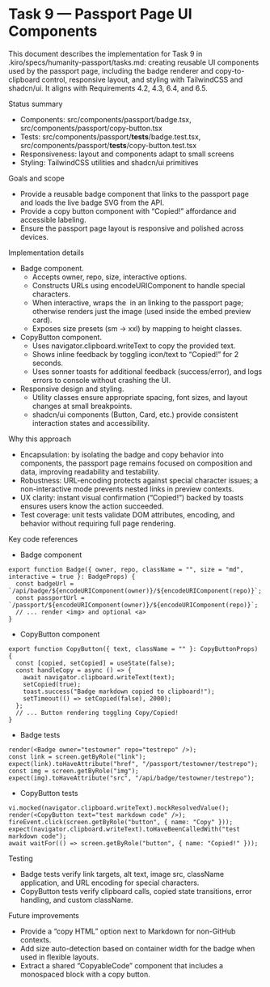 # Task 9 — Passport Page UI Components

This document describes the implementation for Task 9 in .kiro/specs/humanity-passport/tasks.md: creating reusable UI components used by the passport page, including the badge renderer and copy-to-clipboard control, responsive layout, and styling with TailwindCSS and shadcn/ui. It aligns with Requirements 4.2, 4.3, 6.4, and 6.5.

Status summary
- Components: src/components/passport/badge.tsx, src/components/passport/copy-button.tsx
- Tests: src/components/passport/__tests__/badge.test.tsx, src/components/passport/__tests__/copy-button.test.tsx
- Responsiveness: layout and components adapt to small screens
- Styling: TailwindCSS utilities and shadcn/ui primitives

Goals and scope
- Provide a reusable badge component that links to the passport page and loads the live badge SVG from the API.
- Provide a copy button component with “Copied!” affordance and accessible labeling.
- Ensure the passport page layout is responsive and polished across devices.

Implementation details
- Badge component.
  - Accepts owner, repo, size, interactive options.
  - Constructs URLs using encodeURIComponent to handle special characters.
  - When interactive, wraps the <img> in an <a> linking to the passport page; otherwise renders just the image (used inside the embed preview card).
  - Exposes size presets (sm → xxl) by mapping to height classes.
- CopyButton component.
  - Uses navigator.clipboard.writeText to copy the provided text.
  - Shows inline feedback by toggling icon/text to “Copied!” for 2 seconds.
  - Uses sonner toasts for additional feedback (success/error), and logs errors to console without crashing the UI.
- Responsive design and styling.
  - Utility classes ensure appropriate spacing, font sizes, and layout changes at small breakpoints.
  - shadcn/ui components (Button, Card, etc.) provide consistent interaction states and accessibility.

Why this approach
- Encapsulation: by isolating the badge and copy behavior into components, the passport page remains focused on composition and data, improving readability and testability.
- Robustness: URL-encoding protects against special character issues; a non-interactive mode prevents nested links in preview contexts.
- UX clarity: instant visual confirmation (“Copied!”) backed by toasts ensures users know the action succeeded.
- Test coverage: unit tests validate DOM attributes, encoding, and behavior without requiring full page rendering.

Key code references

- Badge component
```tsx path=/Users/jayvicsanantonio/Developer/ai-humanity-passport/src/components/passport/badge.tsx start=1
export function Badge({ owner, repo, className = "", size = "md", interactive = true }: BadgeProps) {
  const badgeUrl = `/api/badge/${encodeURIComponent(owner)}/${encodeURIComponent(repo)}`;
  const passportUrl = `/passport/${encodeURIComponent(owner)}/${encodeURIComponent(repo)}`;
  // ... render <img> and optional <a>
}
```

- CopyButton component
```tsx path=/Users/jayvicsanantonio/Developer/ai-humanity-passport/src/components/passport/copy-button.tsx start=13
export function CopyButton({ text, className = "" }: CopyButtonProps) {
  const [copied, setCopied] = useState(false);
  const handleCopy = async () => {
    await navigator.clipboard.writeText(text);
    setCopied(true);
    toast.success("Badge markdown copied to clipboard!");
    setTimeout(() => setCopied(false), 2000);
  };
  // ... Button rendering toggling Copy/Copied!
}
```

- Badge tests
```tsx path=/Users/jayvicsanantonio/Developer/ai-humanity-passport/src/components/passport/__tests__/badge.test.tsx start=6
render(<Badge owner="testowner" repo="testrepo" />);
const link = screen.getByRole("link");
expect(link).toHaveAttribute("href", "/passport/testowner/testrepo");
const img = screen.getByRole("img");
expect(img).toHaveAttribute("src", "/api/badge/testowner/testrepo");
```

- CopyButton tests
```tsx path=/Users/jayvicsanantonio/Developer/ai-humanity-passport/src/components/passport/__tests__/copy-button.test.tsx start=24
vi.mocked(navigator.clipboard.writeText).mockResolvedValue();
render(<CopyButton text="test markdown code" />);
fireEvent.click(screen.getByRole("button", { name: "Copy" }));
expect(navigator.clipboard.writeText).toHaveBeenCalledWith("test markdown code");
await waitFor(() => screen.getByRole("button", { name: "Copied!" }));
```

Testing
- Badge tests verify link targets, alt text, image src, className application, and URL encoding for special characters.
- CopyButton tests verify clipboard calls, copied state transitions, error handling, and custom className.

Future improvements
- Provide a “copy HTML” option next to Markdown for non-GitHub contexts.
- Add size auto-detection based on container width for the badge when used in flexible layouts.
- Extract a shared “CopyableCode” component that includes a monospaced block with a copy button.

